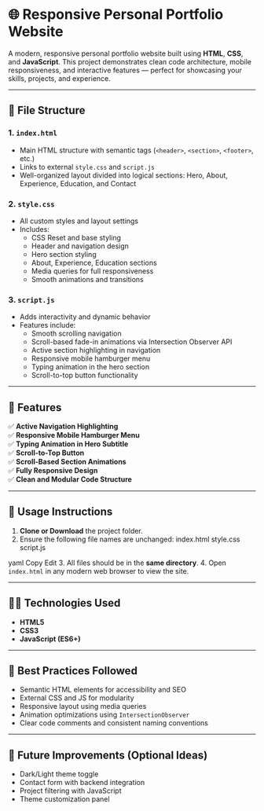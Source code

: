 # 🌐 Responsive Personal Portfolio Website

A modern, responsive personal portfolio website built using **HTML**, **CSS**, and **JavaScript**. This project demonstrates clean code architecture, mobile responsiveness, and interactive features — perfect for showcasing your skills, projects, and experience.

---

## 📁 File Structure

### 1. `index.html`
- Main HTML structure with semantic tags (`<header>`, `<section>`, `<footer>`, etc.)
- Links to external `style.css` and `script.js`
- Well-organized layout divided into logical sections: Hero, About, Experience, Education, and Contact

### 2. `style.css`
- All custom styles and layout settings
- Includes:
  - CSS Reset and base styling
  - Header and navigation design
  - Hero section styling
  - About, Experience, Education sections
  - Media queries for full responsiveness
  - Smooth animations and transitions

### 3. `script.js`
- Adds interactivity and dynamic behavior
- Features include:
  - Smooth scrolling navigation
  - Scroll-based fade-in animations via Intersection Observer API
  - Active section highlighting in navigation
  - Responsive mobile hamburger menu
  - Typing animation in the hero section
  - Scroll-to-top button functionality

---

## 🚀 Features

✅ **Active Navigation Highlighting**  
✅ **Responsive Mobile Hamburger Menu**  
✅ **Typing Animation in Hero Subtitle**  
✅ **Scroll-to-Top Button**  
✅ **Scroll-Based Section Animations**  
✅ **Fully Responsive Design**  
✅ **Clean and Modular Code Structure**

---

## 📱 Usage Instructions

1. **Clone or Download** the project folder.
2. Ensure the following file names are unchanged:
index.html
style.css
script.js

yaml
Copy
Edit
3. All files should be in the **same directory**.
4. Open `index.html` in any modern web browser to view the site.

---

## 🧑‍💻 Technologies Used

- **HTML5**
- **CSS3**
- **JavaScript (ES6+)**

---

## 📌 Best Practices Followed

- Semantic HTML elements for accessibility and SEO
- External CSS and JS for modularity
- Responsive layout using media queries
- Animation optimizations using `IntersectionObserver`
- Clear code comments and consistent naming conventions

---

## 📂 Future Improvements (Optional Ideas)

- Dark/Light theme toggle
- Contact form with backend integration
- Project filtering with JavaScript
- Theme customization panel
